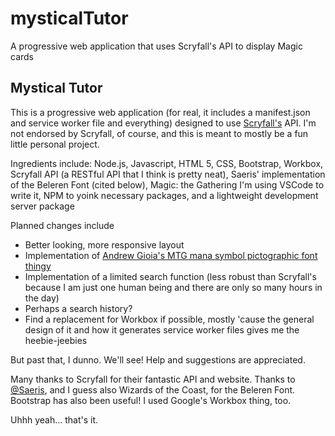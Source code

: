 # mysticalTutor
A progressive web application that uses Scryfall's API to display Magic cards

## Mystical Tutor

This is a progressive web application (for real, it includes a manifest.json and service worker file and everything) designed to use [Scryfall's](https://scryfall.com/) API.
I'm not endorsed by Scryfall, of course, and this is meant to mostly be a fun little personal project.

Ingredients include: Node.js, Javascript, HTML 5, CSS, Bootstrap, Workbox, Scryfall API (a RESTful API that I think is pretty neat), Saeris' implementation of the Beleren Font (cited below), Magic: the Gathering
I'm using VSCode to write it, NPM to yoink necessary packages, and a lightweight development server package

Planned changes include

- Better looking, more responsive layout
- Implementation of [Andrew Gioia's MTG mana symbol pictographic font thingy](https://github.com/andrewgioia/mana)
- Implementation of a limited search function (less robust than Scryfall's because I am just one human being and there are only so many hours in the day)
- Perhaps a search history?
- Find a replacement for Workbox if possible, mostly 'cause the general design of it and how it generates service worker files gives me the heebie-jeebies

But past that, I dunno. We'll see!
Help and suggestions are appreciated. 

Many thanks to Scryfall for their fantastic API and website.
Thanks to [@Saeris](https://github.com/Saeris/typeface-beleren-bold), and I guess also Wizards of the Coast, for the Beleren Font.
Bootstrap has also been useful!
I used Google's Workbox thing, too. 

Uhhh yeah... that's it.

